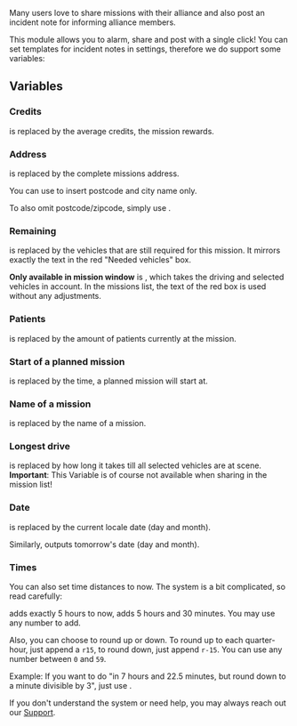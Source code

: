 Many users love to share missions with their alliance and also post an incident note for informing alliance members.

This module allows you to alarm, share and post with a single click! You can set templates for incident notes in settings, therefore we do support some variables:

## Variables

### Credits

<variable variable="credits"/> is replaced by the average credits, the mission rewards.

### Address

<variable variable="address"/> is replaced by the complete missions address.

You can use <variable variable="city"/> to insert postcode and city name only.

To also omit postcode/zipcode, simply use <variable variable="cityWithoutZip"/>.

### Remaining

<variable variable="remaining"/> is replaced by the vehicles that are still required for this mission. It mirrors exactly the text in the red "Needed vehicles" box.

**Only available in mission window** is <variable variable="remainingSpecial"/>, which takes the driving and selected vehicles in account. In the missions list, the text of the red box is used without any adjustments.

### Patients

<variable variable="patients"/> is replaced by the amount of patients currently at the mission.

### Start of a planned mission

<variable variable="beginAt"/> is replaced by the time, a planned mission will start at.

### Name of a mission

<variable variable="name"/> is replaced by the name of a mission.

### Longest drive

<variable variable="longestDrive"/> is replaced by how long it takes till all selected vehicles are at scene.
<b>Important</b>: This Variable is of course not available when sharing in the mission list!

### Date

<variable variable="today"/> is replaced by the current locale date (day and month).

Similarly, <variable variable="tomorrow"/> outputs tomorrow's date (day and month).

### Times

You can also set time distances to now. The system is a bit complicated, so read carefully:

<variable variable="now+5"/> adds exactly 5 hours to now, <variable variable="now+5.5"/> adds 5 hours and 30 minutes. You may use any number to add.

Also, you can choose to round up or down. To round up to each quarter-hour, just append a `r15`, to round down, just append `r-15`. You can use any number between `0` and `59`.

Example: If you want to do "in 7 hours and 22.5 minutes, but round down to a minute divisible by 3", just use <variable variable="now+7.266r-3"/>.

If you don't understand the system or need help, you may always reach out our [Support](../../support.md).
